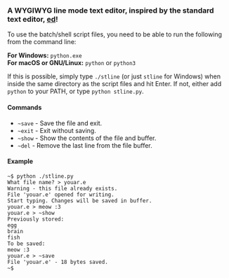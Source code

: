 ### A WYGIWYG line mode text editor, inspired by the standard text editor, [ed](https://www.gnu.org/fun/jokes/ed-msg.html)!

To use the batch/shell script files, you need to be able to run the following from the command line:

**For Windows:** `python.exe` <br>
**For macOS or GNU/Linux:** `python` or `python3`

If this is possible, simply type `./stline` (or just `stline` for Windows) when inside the same directory as the script files and hit Enter.
If not, either add `python` to your PATH, or type `python stline.py`.

#### Commands
- `~save` - Save the file and exit.
- `~exit` - Exit without saving.
- `~show` - Show the contents of the file and buffer.
- `~del` - Remove the last line from the file buffer.

#### Example
```
~$ python ./stline.py
What file name? > youar.e
Warning - this file already exists.
File 'youar.e' opened for writing.
Start typing. Changes will be saved in buffer.
youar.e > meow :3
youar.e > ~show
Previously stored:
egg
brain
fish
To be saved:
meow :3
youar.e > ~save
File 'youar.e' - 18 bytes saved.
~$
```

